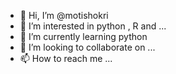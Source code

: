 - 👋 Hi, I’m @motishokri
- 👀 I’m interested in python , R and ...
- 🌱 I’m currently learning python
- 💞️ I’m looking to collaborate on ...
- 📫 How to reach me ...

<!---
motishokri/motishokri is a ✨ special ✨ repository because its `README.md` (this file) appears on your GitHub profile.
You can click the Preview link to take a look at your changes.
--->
